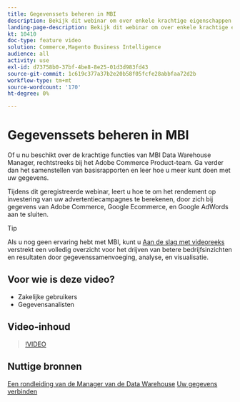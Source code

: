 ```yaml
---
title: Gegevenssets beheren in MBI
description: Bekijk dit webinar om over enkele krachtige eigenschappen van de Manager van de Data Warehouse te leren MBI.
landing-page-description: Bekijk dit webinar om over enkele krachtige eigenschappen van de Manager van de Data Warehouse te leren MBI.
kt: 10410
doc-type: feature video
solution: Commerce,Magento Business Intelligence
audience: all
activity: use
exl-id: d73758b0-37bf-4be8-8e25-01d3d983fd43
source-git-commit: 1c619c377a37b2e20b58f05fcfe28abbfaa72d2b
workflow-type: tm+mt
source-wordcount: '170'
ht-degree: 0%

---
```


# Gegevenssets beheren in MBI

Of u nu beschikt over de krachtige functies van MBI Data Warehouse Manager, rechtstreeks bij het Adobe Commerce Product-team. Ga verder dan het samenstellen van basisrapporten en leer hoe u meer kunt doen met uw gegevens.

Tijdens dit geregistreerde webinar, leert u hoe te om het rendement op investering van uw advertentiecampagnes te berekenen, door zich bij gegevens van Adobe Commerce, Google Ecommerce, en Google AdWords aan te sluiten.

>[!TIP]
>
>Als u nog geen ervaring hebt met MBI, kunt u [Aan de slag met videoreeks](./../1-overview.md) verstrekt een volledig overzicht voor het drijven van betere bedrijfsinzichten en resultaten door gegevenssamenvoeging, analyse, en visualisatie.

## Voor wie is deze video?

- Zakelijke gebruikers
- Gegevensanalisten

## Video-inhoud

>[!VIDEO](https://video.tv.adobe.com/v/342497?quality=12&learn=on)

## Nuttige bronnen

[Een rondleiding van de Manager van de Data Warehouse](https://docs.magento.com/mbi/data-analyst/data-warehouse-mgr/tour-dwm.html)
[Uw gegevens verbinden](https://docs.magento.com/mbi/data-analyst/importing-data/connecting-data/connecting-data.html)
